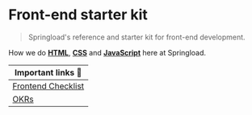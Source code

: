 # Front-end starter kit

> Springload's reference and starter kit for front-end development.

How we do [**HTML**](./html.md), [**CSS**](./css.md) and [**JavaScript**](./javascript.md) here at Springload.

| Important links :book:                                 |
|--------------------------------------------------------|
| [Frontend Checklist](./frontend-checklist.md) |
| [OKRs](./okr.md) |
